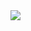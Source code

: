 <img src = "https://camo.githubusercontent.com/8a0fd75d44546539fbf2a608ae3f608055e0122c8f03b27439c7ab4ceca23629/68747470733a2f2f6d69722d73332d63646e2d63662e626568616e63652e6e65742f70726f6a6563745f6d6f64756c65732f6d61785f313230302f36323263613035323037313736312e353930333465373461626233362e676966">
